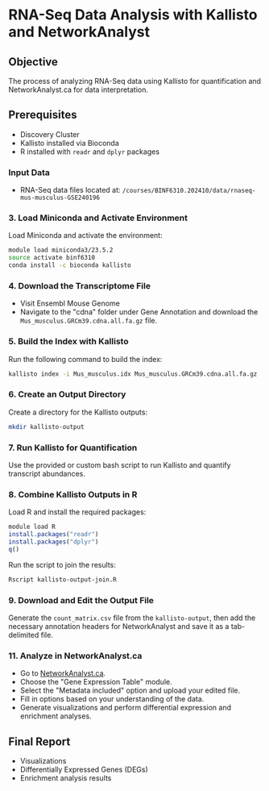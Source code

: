 # RNA-Seq Data Analysis with Kallisto and NetworkAnalyst

## Objective
The process of analyzing RNA-Seq data using Kallisto for quantification and NetworkAnalyst.ca for data interpretation.

## Prerequisites
- Discovery Cluster
- Kallisto installed via Bioconda
- R installed with `readr` and `dplyr` packages

### Input Data
- RNA-Seq data files located at: `/courses/BINF6310.202410/data/rnaseq-mus-musculus-GSE240196`

### 3. Load Miniconda and Activate Environment
Load Miniconda and activate the environment:

```bash
module load miniconda3/23.5.2
source activate binf6310
conda install -c bioconda kallisto
```

### 4. Download the Transcriptome File
- Visit Ensembl Mouse Genome
- Navigate to the "cdna" folder under Gene Annotation and download the `Mus_musculus.GRCm39.cdna.all.fa.gz` file.

### 5. Build the Index with Kallisto
Run the following command to build the index:

```bash
kallisto index -i Mus_musculus.idx Mus_musculus.GRCm39.cdna.all.fa.gz
```

### 6. Create an Output Directory
Create a directory for the Kallisto outputs:

```bash
mkdir kallisto-output
```

### 7. Run Kallisto for Quantification
Use the provided or custom bash script to run Kallisto and quantify transcript abundances.

### 8. Combine Kallisto Outputs in R
Load R and install the required packages:

```r
module load R
install.packages("readr")
install.packages("dplyr")
q()
```

Run the script to join the results:

```bash
Rscript kallisto-output-join.R
```

### 9. Download and Edit the Output File
Generate the `count_matrix.csv` file from the `kallisto-output`, 
then add the necessary annotation headers for NetworkAnalyst and save it as a tab-delimited file.

### 11. Analyze in NetworkAnalyst.ca
- Go to [NetworkAnalyst.ca](https://www.networkanalyst.ca).
- Choose the "Gene Expression Table" module.
- Select the "Metadata included" option and upload your edited file.
- Fill in options based on your understanding of the data.
- Generate visualizations and perform differential expression and enrichment analyses.

## Final Report
- Visualizations
- Differentially Expressed Genes (DEGs)
- Enrichment analysis results
